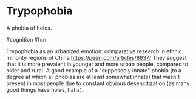 # Trypophobia

A phobia of holes.

#cognition #fun


Trypophobia as an urbanized emotion: comparative research in ethnic minority regions of China
https://peerj.com/articles/8837/
They suggest that it is more prevalent in younger and more urban people, compared to older and rural. A good example of a "supposedly innate" phobia (to a degree at which all phobias are at least somewhat innate) that wasn't present in most people due to constant obvious desencitization (as many good things have holes, haha).